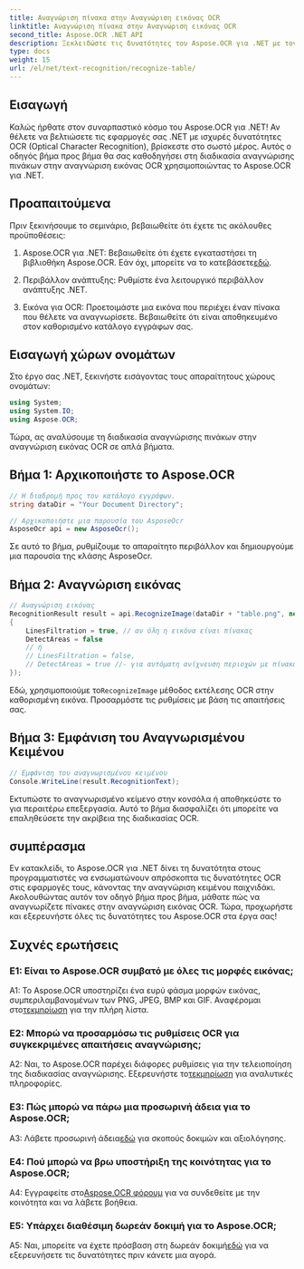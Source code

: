 ```yaml
---
title: Αναγνώριση πίνακα στην Αναγνώριση εικόνας OCR
linktitle: Αναγνώριση πίνακα στην Αναγνώριση εικόνας OCR
second_title: Aspose.OCR .NET API
description: Ξεκλειδώστε τις δυνατότητες του Aspose.OCR για .NET με τον ολοκληρωμένο οδηγό μας για την αναγνώριση πινάκων στην αναγνώριση εικόνας OCR.
type: docs
weight: 15
url: /el/net/text-recognition/recognize-table/
---
```

## Εισαγωγή

Καλώς ήρθατε στον συναρπαστικό κόσμο του Aspose.OCR για .NET! Αν θέλετε να βελτιώσετε τις εφαρμογές σας .NET με ισχυρές δυνατότητες OCR (Optical Character Recognition), βρίσκεστε στο σωστό μέρος. Αυτός ο οδηγός βήμα προς βήμα θα σας καθοδηγήσει στη διαδικασία αναγνώρισης πινάκων στην αναγνώριση εικόνας OCR χρησιμοποιώντας το Aspose.OCR για .NET.

## Προαπαιτούμενα

Πριν ξεκινήσουμε το σεμινάριο, βεβαιωθείτε ότι έχετε τις ακόλουθες προϋποθέσεις:

1.  Aspose.OCR για .NET: Βεβαιωθείτε ότι έχετε εγκαταστήσει τη βιβλιοθήκη Aspose.OCR. Εάν όχι, μπορείτε να το κατεβάσετε[εδώ](https://releases.aspose.com/ocr/net/).

2. Περιβάλλον ανάπτυξης: Ρυθμίστε ένα λειτουργικό περιβάλλον ανάπτυξης .NET.

3. Εικόνα για OCR: Προετοιμάστε μια εικόνα που περιέχει έναν πίνακα που θέλετε να αναγνωρίσετε. Βεβαιωθείτε ότι είναι αποθηκευμένο στον καθορισμένο κατάλογο εγγράφων σας.

## Εισαγωγή χώρων ονομάτων

Στο έργο σας .NET, ξεκινήστε εισάγοντας τους απαραίτητους χώρους ονομάτων:

```csharp
using System;
using System.IO;
using Aspose.OCR;
```

Τώρα, ας αναλύσουμε τη διαδικασία αναγνώρισης πινάκων στην αναγνώριση εικόνας OCR σε απλά βήματα.

## Βήμα 1: Αρχικοποιήστε το Aspose.OCR

```csharp
// Η διαδρομή προς τον κατάλογο εγγράφων.
string dataDir = "Your Document Directory";

// Αρχικοποιήστε μια παρουσία του AsposeOcr
AsposeOcr api = new AsposeOcr();
```

Σε αυτό το βήμα, ρυθμίζουμε το απαραίτητο περιβάλλον και δημιουργούμε μια παρουσία της κλάσης AsposeOcr.

## Βήμα 2: Αναγνώριση εικόνας

```csharp
// Αναγνώριση εικόνας
RecognitionResult result = api.RecognizeImage(dataDir + "table.png", new RecognitionSettings
{
    LinesFiltration = true, // αν όλη η εικόνα είναι πίνακας
    DetectAreas = false
    // ή
    // LinesFiltration = false,
    // DetectAreas = true //- για αυτόματη ανίχνευση περιοχών με πίνακα
});
```

 Εδώ, χρησιμοποιούμε το`RecognizeImage` μέθοδος εκτέλεσης OCR στην καθορισμένη εικόνα. Προσαρμόστε τις ρυθμίσεις με βάση τις απαιτήσεις σας.

## Βήμα 3: Εμφάνιση του Αναγνωρισμένου Κειμένου

```csharp
// Εμφάνιση του αναγνωρισμένου κειμένου
Console.WriteLine(result.RecognitionText);
```

Εκτυπώστε το αναγνωρισμένο κείμενο στην κονσόλα ή αποθηκεύστε το για περαιτέρω επεξεργασία. Αυτό το βήμα διασφαλίζει ότι μπορείτε να επαληθεύσετε την ακρίβεια της διαδικασίας OCR.

## συμπέρασμα

Εν κατακλείδι, το Aspose.OCR για .NET δίνει τη δυνατότητα στους προγραμματιστές να ενσωματώνουν απρόσκοπτα τις δυνατότητες OCR στις εφαρμογές τους, κάνοντας την αναγνώριση κειμένου παιχνιδάκι. Ακολουθώντας αυτόν τον οδηγό βήμα προς βήμα, μάθατε πώς να αναγνωρίζετε πίνακες στην αναγνώριση εικόνας OCR. Τώρα, προχωρήστε και εξερευνήστε όλες τις δυνατότητες του Aspose.OCR στα έργα σας!

## Συχνές ερωτήσεις

### Ε1: Είναι το Aspose.OCR συμβατό με όλες τις μορφές εικόνας;

 A1: Το Aspose.OCR υποστηρίζει ένα ευρύ φάσμα μορφών εικόνας, συμπεριλαμβανομένων των PNG, JPEG, BMP και GIF. Αναφέρομαι στο[τεκμηρίωση](https://reference.aspose.com/ocr/net/) για την πλήρη λίστα.

### Ε2: Μπορώ να προσαρμόσω τις ρυθμίσεις OCR για συγκεκριμένες απαιτήσεις αναγνώρισης;

 A2: Ναι, το Aspose.OCR παρέχει διάφορες ρυθμίσεις για την τελειοποίηση της διαδικασίας αναγνώρισης. Εξερευνήστε το[τεκμηρίωση](https://reference.aspose.com/ocr/net/) για αναλυτικές πληροφορίες.

### Ε3: Πώς μπορώ να πάρω μια προσωρινή άδεια για το Aspose.OCR;

 A3: Λάβετε προσωρινή άδεια[εδώ](https://purchase.aspose.com/temporary-license/) για σκοπούς δοκιμών και αξιολόγησης.

### Ε4: Πού μπορώ να βρω υποστήριξη της κοινότητας για το Aspose.OCR;

 Α4: Εγγραφείτε στο[Aspose.OCR φόρουμ](https://forum.aspose.com/c/ocr/16) για να συνδεθείτε με την κοινότητα και να λάβετε βοήθεια.

### Ε5: Υπάρχει διαθέσιμη δωρεάν δοκιμή για το Aspose.OCR;

 A5: Ναι, μπορείτε να έχετε πρόσβαση στη δωρεάν δοκιμή[εδώ](https://releases.aspose.com/) για να εξερευνήσετε τις δυνατότητες πριν κάνετε μια αγορά.